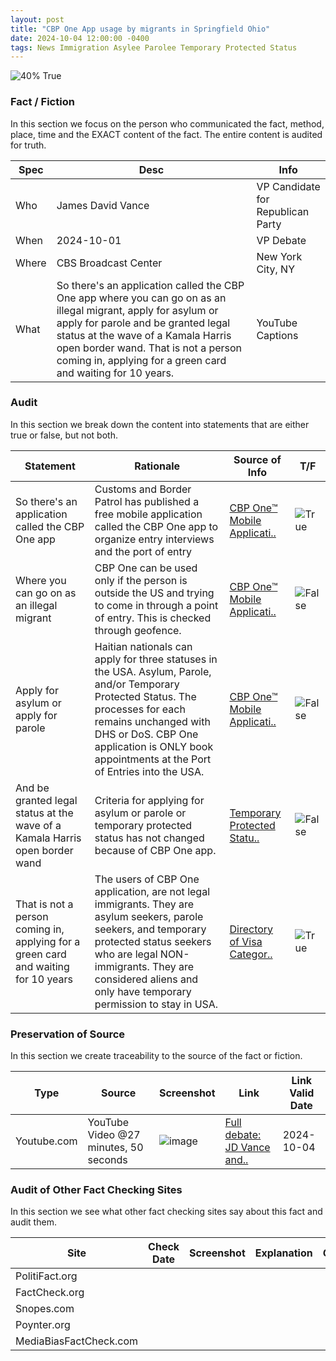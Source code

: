 ```yaml
---
layout: post
title: "CBP One App usage by migrants in Springfield Ohio"
date: 2024-10-04 12:00:00 -0400
tags: News Immigration Asylee Parolee Temporary Protected Status
---
```


![40% True](/assets/images/40.jpg)

### Fact / Fiction

In this section we focus on the person who communicated the fact, method, place, time and the EXACT content of the fact. The entire content is audited for truth.

| Spec | Desc | Info | 
| ----------- | ----------- | ----------- |
| Who | James David Vance | VP Candidate for Republican Party | 
| When | 2024-10-01 | VP Debate | 
| Where | CBS Broadcast Center | New York City, NY | 
| What | So there's an application called the CBP One app where you can go on as an illegal migrant, apply for asylum or apply for parole and be granted legal status at the wave of a Kamala Harris open border wand. That is not a person coming in, applying for a green card and waiting for 10 years. | YouTube Captions | 

### Audit

In this section we break down the content into statements that are either true or false, but not both.

| Statement | Rationale | Source of Info | T/F | 
| ----------- | ----------- | ----------- | ----------- |
| So there's an application called the CBP One app | Customs and Border Patrol has published a free mobile application called the CBP One app to organize entry interviews and the port of entry | [CBP One™ Mobile Applicati..](https://www.cbp.gov/about/mobile-apps-directory/cbpone) | ![True](/assets/images/true.png) | 
| Where you can go on as an illegal migrant  | CBP One can be used only if the person is outside the US and trying to come in through a point of entry. This is checked through geofence. | [CBP One™ Mobile Applicati..](https://www.cbp.gov/about/mobile-apps-directory/cbpone) | ![False](/assets/images/false.png) | 
| Apply for asylum or apply for parole  | Haitian nationals can apply for three statuses in the USA. Asylum, Parole, and/or Temporary Protected Status. The processes for each remains unchanged with DHS or DoS. CBP One application is ONLY book appointments at the Port of Entries into the USA. | [CBP One™ Mobile Applicati..](https://www.cbp.gov/about/mobile-apps-directory/cbpone) | ![False](/assets/images/false.png) | 
| And be granted legal status at the wave of a Kamala Harris open border wand | Criteria for applying for asylum or parole or temporary protected status has not changed because of CBP One app. | [Temporary Protected Statu..](https://www.uscis.gov/humanitarian/temporary-protected-status/temporary-protected-status-designated-country-haiti) | ![False](/assets/images/false.png) | 
| That is not a person coming in, applying for a green card and waiting for 10 years | The users of CBP One application, are not legal immigrants. They are asylum seekers, parole seekers, and temporary protected status seekers who are legal NON-immigrants. They are considered aliens and only have temporary permission to stay in USA. | [Directory of Visa Categor..](https://travel.state.gov/content/travel/en/us-visas/visa-information-resources/all-visa-categories.html) | ![True](/assets/images/true.png) | 

### Preservation of Source

In this section we create traceability to the source of the fact or fiction.

| Type | Source | Screenshot | Link | Link Valid Date | 
| ----------- | ----------- | ----------- | ----------- | ----------- |
| Youtube.com | YouTube Video @27 minutes, 50 seconds | ![image](/posts/images/2024-10-04-CBP-One-App-usage-by-migrants-in-Springfield-Ohio-image.jpg) | [Full debate: JD Vance and..](https://www.youtube.com/live/VAGZGQg31hs&t=1676) | 2024-10-04 | 

### Audit of Other Fact Checking Sites

In this section we see what other fact checking sites say about this fact and audit them.

| Site | Check Date | Screenshot | Explanation | Grade | 
| ----------- | ----------- | ----------- | ----------- | ----------- |
| PolitiFact.org |  |  |  |  | 
| FactCheck.org |  |  |  |  | 
| Snopes.com |  |  |  |  | 
| Poynter.org |  |  |  |  | 
| MediaBiasFactCheck.com |  |  |  |  | 

